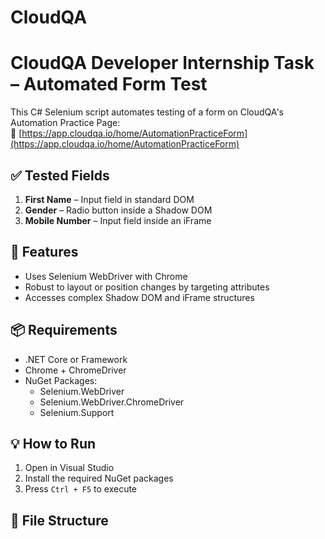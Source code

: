 # CloudQA
# CloudQA Developer Internship Task – Automated Form Test

This C# Selenium script automates testing of a form on CloudQA's Automation Practice Page:  
🔗 [https://app.cloudqa.io/home/AutomationPracticeForm](https://app.cloudqa.io/home/AutomationPracticeForm)

## ✅ Tested Fields

1. **First Name** – Input field in standard DOM  
2. **Gender** – Radio button inside a Shadow DOM  
3. **Mobile Number** – Input field inside an iFrame  

## 🚀 Features

- Uses Selenium WebDriver with Chrome
- Robust to layout or position changes by targeting attributes
- Accesses complex Shadow DOM and iFrame structures

## 📦 Requirements

- .NET Core or Framework
- Chrome + ChromeDriver
- NuGet Packages:
  - Selenium.WebDriver
  - Selenium.WebDriver.ChromeDriver
  - Selenium.Support

## 💡 How to Run

1. Open in Visual Studio
2. Install the required NuGet packages
3. Press `Ctrl + F5` to execute

## 📁 File Structure

